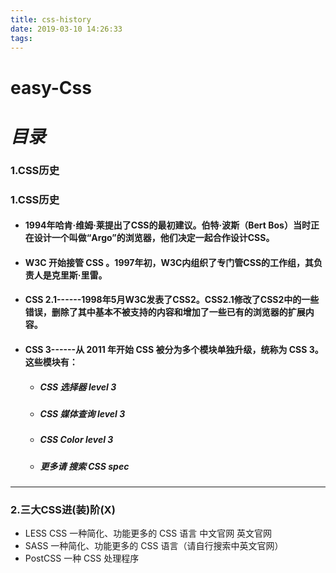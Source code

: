 ```yaml
---
title: css-history
date: 2019-03-10 14:26:33
tags:
---
```

# **easy-Css**

# *目录*
### 1.CSS历史 

### 1.CSS历史
+ #### 1994年哈肯·维姆·莱提出了CSS的最初建议。伯特·波斯（Bert Bos）当时正在设计一个叫做“Argo”的浏览器，他们决定一起合作设计CSS。
+ #### W3C 开始接管 CSS 。1997年初，W3C内组织了专门管CSS的工作组，其负责人是克里斯·里雷。
+ #### CSS 2.1------1998年5月W3C发表了CSS2。CSS2.1修改了CSS2中的一些错误，删除了其中基本不被支持的内容和增加了一些已有的浏览器的扩展内容。
+ #### CSS 3------从 2011 年开始 CSS 被分为多个模块单独升级，统称为 CSS 3。这些模块有：
    + #####  CSS 选择器 level 3
    + ##### CSS 媒体查询 level 3
    + ##### CSS Color level 3
    + ##### 更多请 搜索 CSS spec

----
### 2.三大CSS进(装)阶(X)
+ LESS CSS
    一种简化、功能更多的 CSS 语言 中文官网 英文官网
+ SASS
    一种简化、功能更多的 CSS 语言（请自行搜索中英文官网）
+ PostCSS
    一种 CSS 处理程序